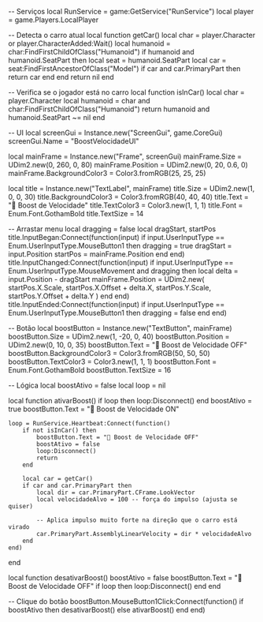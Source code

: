-- Serviços
local RunService = game:GetService("RunService")
local player = game.Players.LocalPlayer

-- Detecta o carro atual
local function getCar()
	local char = player.Character or player.CharacterAdded:Wait()
	local humanoid = char:FindFirstChildOfClass("Humanoid")
	if humanoid and humanoid.SeatPart then
		local seat = humanoid.SeatPart
		local car = seat:FindFirstAncestorOfClass("Model")
		if car and car.PrimaryPart then
			return car
		end
	end
	return nil
end

-- Verifica se o jogador está no carro
local function isInCar()
	local char = player.Character
	local humanoid = char and char:FindFirstChildOfClass("Humanoid")
	return humanoid and humanoid.SeatPart ~= nil
end

-- UI
local screenGui = Instance.new("ScreenGui", game.CoreGui)
screenGui.Name = "BoostVelocidadeUI"

local mainFrame = Instance.new("Frame", screenGui)
mainFrame.Size = UDim2.new(0, 260, 0, 80)
mainFrame.Position = UDim2.new(0, 20, 0.6, 0)
mainFrame.BackgroundColor3 = Color3.fromRGB(25, 25, 25)

local title = Instance.new("TextLabel", mainFrame)
title.Size = UDim2.new(1, 0, 0, 30)
title.BackgroundColor3 = Color3.fromRGB(40, 40, 40)
title.Text = "🚀 Boost de Velocidade"
title.TextColor3 = Color3.new(1, 1, 1)
title.Font = Enum.Font.GothamBold
title.TextSize = 14

-- Arrastar menu
local dragging = false
local dragStart, startPos
title.InputBegan:Connect(function(input)
	if input.UserInputType == Enum.UserInputType.MouseButton1 then
		dragging = true
		dragStart = input.Position
		startPos = mainFrame.Position
	end
end)
title.InputChanged:Connect(function(input)
	if input.UserInputType == Enum.UserInputType.MouseMovement and dragging then
		local delta = input.Position - dragStart
		mainFrame.Position = UDim2.new(
			startPos.X.Scale, startPos.X.Offset + delta.X,
			startPos.Y.Scale, startPos.Y.Offset + delta.Y
		)
	end
end)
title.InputEnded:Connect(function(input)
	if input.UserInputType == Enum.UserInputType.MouseButton1 then
		dragging = false
	end
end)

-- Botão
local boostButton = Instance.new("TextButton", mainFrame)
boostButton.Size = UDim2.new(1, -20, 0, 40)
boostButton.Position = UDim2.new(0, 10, 0, 35)
boostButton.Text = "🚀 Boost de Velocidade OFF"
boostButton.BackgroundColor3 = Color3.fromRGB(50, 50, 50)
boostButton.TextColor3 = Color3.new(1, 1, 1)
boostButton.Font = Enum.Font.GothamBold
boostButton.TextSize = 16

-- Lógica
local boostAtivo = false
local loop = nil

local function ativarBoost()
	if loop then loop:Disconnect() end
	boostAtivo = true
	boostButton.Text = "🚀 Boost de Velocidade ON"

	loop = RunService.Heartbeat:Connect(function()
		if not isInCar() then
			boostButton.Text = "🚀 Boost de Velocidade OFF"
			boostAtivo = false
			loop:Disconnect()
			return
		end

		local car = getCar()
		if car and car.PrimaryPart then
			local dir = car.PrimaryPart.CFrame.LookVector
			local velocidadeAlvo = 100 -- força do impulso (ajusta se quiser)

			-- Aplica impulso muito forte na direção que o carro está virado
			car.PrimaryPart.AssemblyLinearVelocity = dir * velocidadeAlvo
		end
	end)
end

local function desativarBoost()
	boostAtivo = false
	boostButton.Text = "🚀 Boost de Velocidade OFF"
	if loop then loop:Disconnect() end
end

-- Clique do botão
boostButton.MouseButton1Click:Connect(function()
	if boostAtivo then
		desativarBoost()
	else
		ativarBoost()
	end
end)
